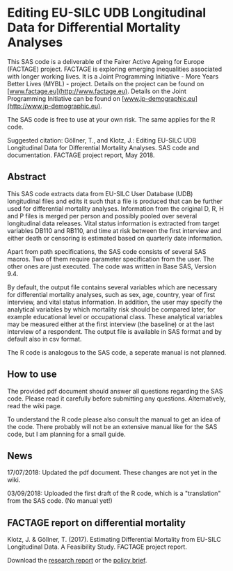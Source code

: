 # Editing EU-SILC UDB Longitudinal Data for Differential Mortality Analyses

This SAS code is a deliverable of the Fairer Active Ageing for Europe (FACTAGE) project. FACTAGE is exploring emerging inequalities associated with longer working lives. It is a Joint Programming Initiative - More Years Better Lives (MYBL) - project. 
Details on the project can be found on [www.factage.eu](http://www.factage.eu). 
Details on the Joint Programming Initiative can be found on [www.jp-demographic.eu](http://www.jp-demographic.eu).

The SAS code is free to use at your own risk. The same applies for the R code.

Suggested citation: Göllner, T., and Klotz, J.: Editing EU-SILC UDB Longitudinal Data for Differential Mortality Analyses. SAS code and documentation. FACTAGE project report, May 2018.


## Abstract

This SAS code extracts data from EU-SILC User Database (UDB) longitudinal files and edits it such that a file is produced that can be further used for differential mortality analyses. Information from the original D, R, H and P files is merged per person and possibly pooled over several longitudinal data releases. Vital status information is extracted from target variables DB110 and RB110, and time at risk between the first interview and either death or censoring is estimated based on quarterly date information.

Apart from path specifications, the SAS code consists of several SAS macros. Two of them require parameter specification from the user. The other ones are just executed. The code was written in Base SAS, Version 9.4.

By default, the output file contains several variables which are necessary for differential mortality analyses, such as sex, age, country, year of first interview, and vital status information. In addition, the user may specify the analytical variables by which mortality risk should be compared later, for example educational level or occupational class. These analytical variables may be measured either at the first interview (the baseline) or at the last interview of a respondent. The output file is available in SAS format and by default also in csv format.

The R code is analogous to the SAS code, a seperate manual is not planned.

## How to use

The provided pdf document should answer all questions regarding the SAS code.  Please read it carefully before submitting any questions. Alternatively, read the wiki page.

To understand the R code please also consult the manual to get an idea of the code. There probably will not be an extensive manual like for the SAS code, but I am planning for a small guide.

## News

17/07/2018: Updated the pdf document. These changes are not yet in the wiki.

03/09/2018: Uploaded the first draft of the R code, which is a "translation" from the SAS code. (No manual yet!)


## FACTAGE report on differential mortality

Klotz, J. & Göllner, T. (2017). Estimating Differential Mortality from EU-SILC Longitudinal Data. A Feasibility Study. FACTAGE project report. 

Download the [research report](https://www.factage.eu/pubs/FACTAGE_STAT_D4-1_Report_final.pdf) or the [policy brief](https://www.factage.eu/pubs/FACTAGE_STAT_D4-1_Policy_Brief_final.pdf).
